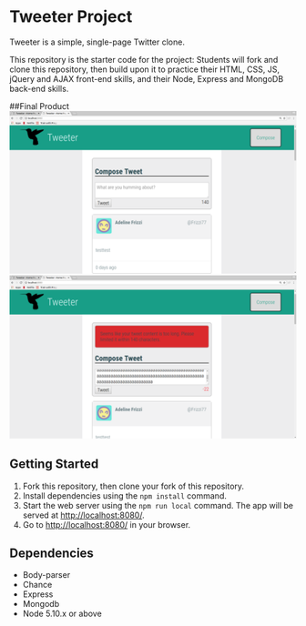 # Tweeter Project

Tweeter is a simple, single-page Twitter clone.

This repository is the starter code for the project: Students will fork and clone this repository, then build upon it to practice their HTML, CSS, JS, jQuery and AJAX front-end skills, and their Node, Express and MongoDB back-end skills.

##Final Product
!["main-page"](https://raw.githubusercontent.com/5maggieyang5/tweeter/master/docs/main-page.png)
!["error-msg-if-tweet-content-empty-or-over-140char"](https://raw.githubusercontent.com/5maggieyang5/tweeter/master/docs/error-msg-if-tweet-content-empty-or-over-140char.png)

## Getting Started

1. Fork this repository, then clone your fork of this repository.
2. Install dependencies using the `npm install` command.
3. Start the web server using the `npm run local` command. The app will be served at <http://localhost:8080/>.
4. Go to <http://localhost:8080/> in your browser.

## Dependencies

- Body-parser
- Chance
- Express
- Mongodb
- Node 5.10.x or above